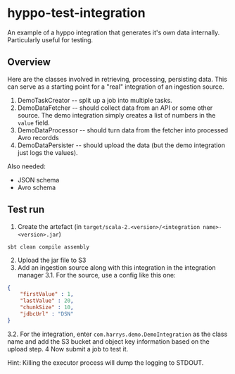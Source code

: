 # hyppo-test-integration
An example of a hyppo integration that generates it's own data internally. Particularly useful for testing.

## Overview

Here are the classes involved in retrieving, processing, persisting data.  This can serve as a starting point for a "real" integration of an ingestion source.

1. DemoTaskCreator -- split up a job into multiple tasks.
2. DemoDataFetcher -- should collect data from an API or some other source.  The demo integration simply creates a list of numbers in the `value` field.
3. DemoDataProcessor -- should turn data from the fetcher into processed Avro recordds
4. DemoDataPersister -- should upload the data (but the demo integration just logs the values).

Also needed:

* JSON schema 
* Avro schema


## Test run

1. Create the artefact (in `target/scala-2.<version>/<integration name>-<version>.jar`)
```shell
sbt clean compile assembly
```
2. Upload the jar file to S3
3. Add an ingestion source along with this integration in the integration manager
3.1. For the source, use a config like this one:
```JSON
{
    "firstValue" : 1,
    "lastValue" : 20,
    "chunkSize" : 10,
    "jdbcUrl" : "DSN"
}
```
3.2. For the integration, enter `com.harrys.demo.DemoIntegration` as the class name and add the S3 bucket and object key information based on the upload step.
4 Now submit a job to test it.

Hint: Killing the executor process will dump the logging to STDOUT.
